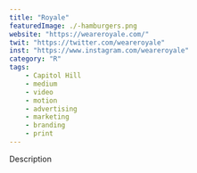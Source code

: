 ```yaml
---
title: "Royale"
featuredImage: ./-hamburgers.png
website: "https://weareroyale.com/"
twit: "https://twitter.com/weareroyale"
inst: "https://www.instagram.com/weareroyale"
category: "R"
tags:
    - Capitol Hill
    - medium
    - video
    - motion
    - advertising
    - marketing
    - branding
    - print
---
```


Description
